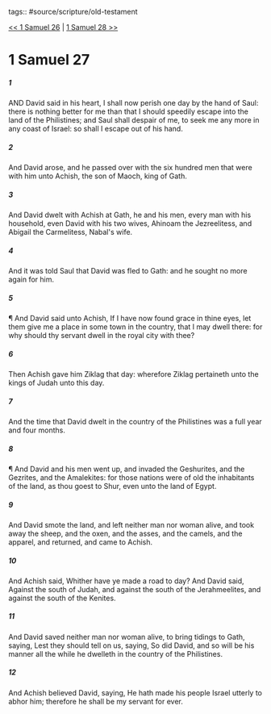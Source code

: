 tags:: #source/scripture/old-testament

[<< 1 Samuel 26](/Old_Testament/09_1_Samuel/1_Samuel_26.md) | [1 Samuel 28 >>](/Old_Testament/09_1_Samuel/1_Samuel_28.md)

# 1 Samuel 27

##### 1

AND David said in his heart, I shall now perish one day by the hand of Saul: there is nothing better for me than that I should speedily escape into the land of the Philistines; and Saul shall despair of me, to seek me any more in any coast of Israel: so shall I escape out of his hand.

##### 2

And David arose, and he passed over with the six hundred men that were with him unto Achish, the son of Maoch, king of Gath.

##### 3

And David dwelt with Achish at Gath, he and his men, every man with his household, even David with his two wives, Ahinoam the Jezreelitess, and Abigail the Carmelitess, Nabal's wife.

##### 4

And it was told Saul that David was fled to Gath: and he sought no more again for him.

##### 5

¶ And David said unto Achish, If I have now found grace in thine eyes, let them give me a place in some town in the country, that I may dwell there: for why should thy servant dwell in the royal city with thee?

##### 6

Then Achish gave him Ziklag that day: wherefore Ziklag pertaineth unto the kings of Judah unto this day.

##### 7

And the time that David dwelt in the country of the Philistines was a full year and four months.

##### 8

¶ And David and his men went up, and invaded the Geshurites, and the Gezrites, and the Amalekites: for those nations were of old the inhabitants of the land, as thou goest to Shur, even unto the land of Egypt.

##### 9

And David smote the land, and left neither man nor woman alive, and took away the sheep, and the oxen, and the asses, and the camels, and the apparel, and returned, and came to Achish.

##### 10

And Achish said, Whither have ye made a road to day? And David said, Against the south of Judah, and against the south of the Jerahmeelites, and against the south of the Kenites.

##### 11

And David saved neither man nor woman alive, to bring tidings to Gath, saying, Lest they should tell on us, saying, So did David, and so will be his manner all the while he dwelleth in the country of the Philistines.

##### 12

And Achish believed David, saying, He hath made his people Israel utterly to abhor him; therefore he shall be my servant for ever.
